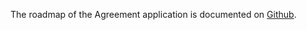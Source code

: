 The roadmap of the Agreement application is documented on
[Github](https://github.com/OCA/contract/issues).
